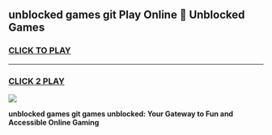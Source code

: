 
## unblocked games git Play Online 👋 Unblocked Games
<h3>
<a href="https://premium.freeplayer.one?title=unblocked_games_git&ref=19F">CLICK TO PLAY</a></h3>
<hr>

<h3>
<a href="https://premium.freeplayer.one?title=unblocked_games_git&ref=19F">CLICK 2 PLAY</a>
  
</h3>

<a href="https://premium.freeplayer.one?title=unblocked_games_git&ref=19F"><img src="https://clearcache.store/games.png"></a>


**unblocked games git games unblocked: Your Gateway to Fun and Accessible Online Gaming**
